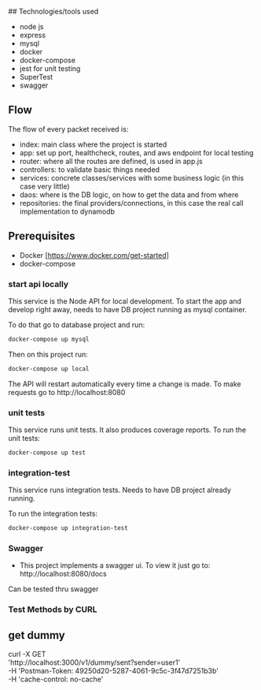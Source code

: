 ## Technologies/tools used
- node js
- express
- mysql
- docker
- docker-compose
- jest for unit testing
- SuperTest
- swagger

## Flow 

The flow of every packet received is:
- index: main class where the project is started
- app: set up port, healthcheck, routes, and aws endpoint for local testing
- router: where all the routes are defined, is used in app.js 
- controllers: to validate basic things needed
- services: concrete classes/services with some business logic (in this case very little)
- daos: where is the DB logic, on how to get the data and from where
- repositories: the final providers/connections, in this case the real call implementation to dynamodb

## Prerequisites

- Docker [https://www.docker.com/get-started]
- docker-compose


### start api locally

This service is the Node API for local development. To start the app and develop right away, needs to have DB project running as mysql container.

To do that go to database project and run:

```bash
docker-compose up mysql
```

Then on this project run:

```bash
docker-compose up local
```

The API will restart automatically every time a change is made. To make requests go to http://localhost:8080

### unit tests

This service runs unit tests. It also produces coverage reports. To run the unit tests:

```bash
docker-compose up test
```

### integration-test

This service runs integration tests. 
Needs to have DB project already running.

To run the integration tests:

```bash
docker-compose up integration-test
```

### Swagger
- This project implements a swagger ui. To view it just go to: http://localhost:8080/docs

Can be tested thru swagger

### Test Methods by CURL

## get dummy

curl -X GET \
  'http://localhost:3000/v1/dummy/sent?sender=user1' \
  -H 'Postman-Token: 49250d20-5287-4061-9c5c-3f47d7251b3b' \
  -H 'cache-control: no-cache'